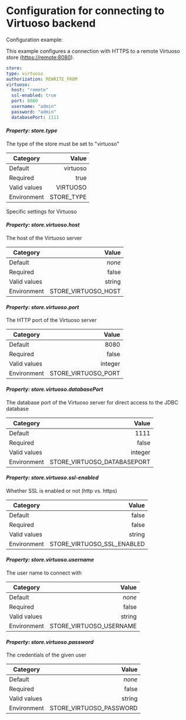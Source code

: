 
# Configuration for connecting to Virtuoso backend

Configuration example:

This example configures a connection with HTTPS to a remote Virtuoso store (<https://remote:8080>).

  ```yaml
store:
  type: virtuoso
  authorization: REWRITE_FROM
  virtuoso:
    host: "remote"
    ssl-enabled: true
    port: 8080
    username: "admin"
    password: "admin"
    databasePort: 1111

  ```

#### *Property: store.type*

The type of the store must be set to "virtuoso"

| Category | Value |
|--- | ---: |
| Default | virtuoso |
| Required | true |
| Valid values | VIRTUOSO |
| Environment | STORE_TYPE |

Specific settings for Virtuoso

#### *Property: store.virtuoso.host*

The host of the Virtuoso server

| Category | Value |
|--- | ---: |
| Default | *none* |
| Required | false |
| Valid values | string |
| Environment | STORE_VIRTUOSO_HOST |

#### *Property: store.virtuoso.port*

The HTTP port of the Virtuoso server

| Category | Value |
|--- | ---: |
| Default | 8080 |
| Required | false |
| Valid values | integer |
| Environment | STORE_VIRTUOSO_PORT |

#### *Property: store.virtuoso.databasePort*

The database port of the Virtuoso server for direct access to the JDBC database

| Category | Value |
|--- | ---: |
| Default | 1111 |
| Required | false |
| Valid values | integer |
| Environment | STORE_VIRTUOSO_DATABASEPORT |

#### *Property: store.virtuoso.ssl-enabled*

Whether SSL is enabled or not (http vs. https)

| Category | Value |
|--- | ---: |
| Default | false |
| Required | false |
| Valid values | string |
| Environment | STORE_VIRTUOSO_SSL_ENABLED |

#### *Property: store.virtuoso.username*

The user name to connect with

| Category | Value |
|--- | ---: |
| Default | *none* |
| Required | false |
| Valid values | string |
| Environment | STORE_VIRTUOSO_USERNAME |

#### *Property: store.virtuoso.password*

The credentials of the given user

| Category | Value |
|--- | ---: |
| Default | *none* |
| Required | false |
| Valid values | string |
| Environment | STORE_VIRTUOSO_PASSWORD |
